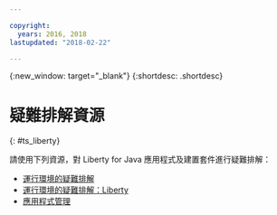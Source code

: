 ```yaml
---

copyright:
  years: 2016, 2018
lastupdated: "2018-02-22"

---
```


{:new_window: target="_blank"}
{:shortdesc: .shortdesc}

# 疑難排解資源
{: #ts_liberty}

請使用下列資源，對 Liberty for Java 應用程式及建置套件進行疑難排解：

* [運行環境的疑難排解](../../troubleshoot/ts_runtimes.html#runtimes)
* [運行環境的疑難排解：Liberty](../../troubleshoot/ts_runtimes.html#ts_liberty)
* [應用程式管理](../common/app_mng.html)
